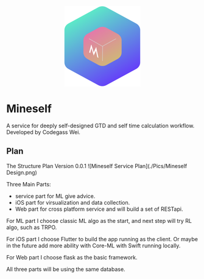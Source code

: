 <div align=center><img width="200" height="210" src="./Pics/mineself.png"/></div>

# Mineself

A service for deeply self-designed GTD and self time calculation workflow. Developed by Codegass Wei.

## Plan
The Structure Plan Version 0.0.1
![Mineself Service Plan](./Pics/Mineself Design.png)

Three Main Parts:
* service part for ML give advice.
* iOS part for virsualization and data collection.
* Web part for cross platform service and will build a set of RESTapi.

For ML part I choose classic ML algo as the start, and next step will try RL algo, such as TRPO.

For iOS part I choose Flutter to build the app running as the client. Or maybe in the future add more ability with Core-ML with Swift running locally.

For Web part I choose flask as the basic framework.

All three parts will be using the same database.